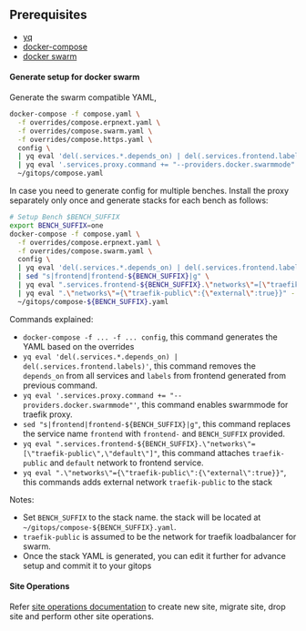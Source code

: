 ## Prerequisites

- [yq](https://mikefarah.gitbook.io/yq)
- [docker-compose](https://docs.docker.com/compose/)
- [docker swarm](https://docs.docker.com/engine/swarm/)

#### Generate setup for docker swarm

Generate the swarm compatible YAML,

```bash
docker-compose -f compose.yaml \
  -f overrides/compose.erpnext.yaml \
  -f overrides/compose.swarm.yaml \
  -f overrides/compose.https.yaml \
  config \
  | yq eval 'del(.services.*.depends_on) | del(.services.frontend.labels)' - \
  | yq eval '.services.proxy.command += "--providers.docker.swarmmode"' - > \
  ~/gitops/compose.yaml
```

In case you need to generate config for multiple benches. Install the proxy separately only once and generate stacks for each bench as follows:

```bash
# Setup Bench $BENCH_SUFFIX
export BENCH_SUFFIX=one
docker-compose -f compose.yaml \
  -f overrides/compose.erpnext.yaml \
  -f overrides/compose.swarm.yaml \
  config \
  | yq eval 'del(.services.*.depends_on) | del(.services.frontend.labels)' - \
  | sed "s|frontend|frontend-${BENCH_SUFFIX}|g" \
  | yq eval ".services.frontend-${BENCH_SUFFIX}.\"networks\"=[\"traefik-public\",\"default\"]" - \
  | yq eval ".\"networks\"={\"traefik-public\":{\"external\":true}}" - > \
  ~/gitops/compose-${BENCH_SUFFIX}.yaml
```

Commands explained:

- `docker-compose -f ... -f ... config`, this command generates the YAML based on the overrides
- `yq eval 'del(.services.*.depends_on) | del(.services.frontend.labels)'`, this command removes the `depends_on` from all services and `labels` from frontend generated from previous command.
- `yq eval '.services.proxy.command += "--providers.docker.swarmmode"'`, this command enables swarmmode for traefik proxy.
- `sed "s|frontend|frontend-${BENCH_SUFFIX}|g"`, this command replaces the service name `frontend` with `frontend-` and `BENCH_SUFFIX` provided.
- `yq eval ".services.frontend-${BENCH_SUFFIX}.\"networks\"=[\"traefik-public\",\"default\"]"`, this command attaches `traefik-public` and `default` network to frontend service.
- `yq eval ".\"networks\"={\"traefik-public\":{\"external\":true}}"`, this commands adds external network `traefik-public` to the stack

Notes:

- Set `BENCH_SUFFIX` to the stack name. the stack will be located at `~/gitops/compose-${BENCH_SUFFIX}.yaml`.
- `traefik-public` is assumed to be the network for traefik loadbalancer for swarm.
- Once the stack YAML is generated, you can edit it further for advance setup and commit it to your gitops

#### Site Operations

Refer [site operations documentation](./site-operations.md) to create new site, migrate site, drop site and perform other site operations.
